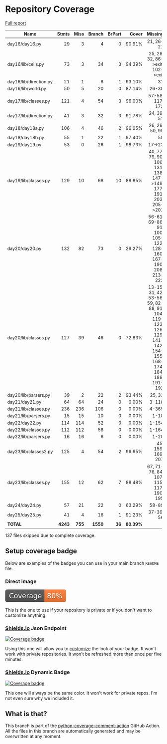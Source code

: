 # Repository Coverage

[Full report](https://htmlpreview.github.io/?https://github.com/alex-ong/adventofcode2023/blob/python-coverage-comment-action-data/htmlcov/index.html)

| Name                   |    Stmts |     Miss |   Branch |   BrPart |      Cover |   Missing |
|----------------------- | -------: | -------: | -------: | -------: | ---------: | --------: |
| day16/day16.py         |       29 |        3 |        4 |        0 |     90.91% | 21, 26-27 |
| day16/lib/cells.py     |       73 |        3 |       34 |        3 |     94.39% |25, 28, 32, 86->exit, 102->exit |
| day16/lib/direction.py |       21 |        1 |        8 |        1 |     93.10% |        31 |
| day16/lib/world.py     |       50 |        5 |       20 |        0 |     87.14% |     26-30 |
| day17/lib/classes.py   |      121 |        4 |       54 |        3 |     96.00% |57-58, 117, 172 |
| day17/lib/direction.py |       41 |        3 |       32 |        3 |     91.78% |24, 39, 51 |
| day18/day18a.py        |      106 |        4 |       46 |        2 |     96.05% |26, 29, 50, 95 |
| day18/day18b.py        |       55 |        1 |       22 |        1 |     97.40% |        50 |
| day19/day19.py         |       53 |        0 |       26 |        1 |     98.73% |    17->23 |
| day19/lib/classes.py   |      129 |       10 |       68 |       10 |     89.85% |40, 77, 79, 90, 106, 131, 138, 147->149, 177, 191, 203, 205->201 |
| day20/day20.py         |      132 |       82 |       73 |        0 |     29.27% |56-61, 69-86, 91, 100, 105-122, 128-160, 167-190, 208, 213-223 |
| day20/lib/classes.py   |      127 |       39 |       46 |        0 |     72.83% |13-15, 31, 42, 53-56, 59, 82-88, 91, 104, 119-123, 126, 129, 141-142, 154-155, 168-174, 184, 188, 191-192 |
| day20/lib/parsers.py   |       39 |        2 |       22 |        2 |     93.44% |    25, 33 |
| day21/day21.py         |       64 |       64 |       24 |        0 |      0.00% |     3-118 |
| day21/lib/classes.py   |      236 |      236 |      106 |        0 |      0.00% |     4-369 |
| day21/lib/parsers.py   |       15 |       15 |       10 |        0 |      0.00% |      1-18 |
| day22/day22.py         |      114 |      114 |       52 |        0 |      0.00% |     1-154 |
| day22/lib/classes.py   |      112 |      112 |       58 |        0 |      0.00% |     1-164 |
| day22/lib/parsers.py   |       16 |       16 |        6 |        0 |      0.00% |      1-20 |
| day23/lib/classes2.py  |      125 |        4 |       54 |        2 |     96.65% |45, 159, 169, 207 |
| day23/lib/classes.py   |      155 |       12 |       62 |        7 |     88.48% |67, 71-76, 84, 107, 115, 117, 190, 195 |
| day24/day24.py         |       57 |       21 |       22 |        0 |     63.29% |     58-89 |
| day25/day25.py         |       41 |        4 |       16 |        1 |     91.23% | 37-39, 56 |
|              **TOTAL** | **4243** |  **755** | **1550** |   **36** | **80.39%** |           |

137 files skipped due to complete coverage.


## Setup coverage badge

Below are examples of the badges you can use in your main branch `README` file.

### Direct image

[![Coverage badge](https://raw.githubusercontent.com/alex-ong/adventofcode2023/python-coverage-comment-action-data/badge.svg)](https://htmlpreview.github.io/?https://github.com/alex-ong/adventofcode2023/blob/python-coverage-comment-action-data/htmlcov/index.html)

This is the one to use if your repository is private or if you don't want to customize anything.

### [Shields.io](https://shields.io) Json Endpoint

[![Coverage badge](https://img.shields.io/endpoint?url=https://raw.githubusercontent.com/alex-ong/adventofcode2023/python-coverage-comment-action-data/endpoint.json)](https://htmlpreview.github.io/?https://github.com/alex-ong/adventofcode2023/blob/python-coverage-comment-action-data/htmlcov/index.html)

Using this one will allow you to [customize](https://shields.io/endpoint) the look of your badge.
It won't work with private repositories. It won't be refreshed more than once per five minutes.

### [Shields.io](https://shields.io) Dynamic Badge

[![Coverage badge](https://img.shields.io/badge/dynamic/json?color=brightgreen&label=coverage&query=%24.message&url=https%3A%2F%2Fraw.githubusercontent.com%2Falex-ong%2Fadventofcode2023%2Fpython-coverage-comment-action-data%2Fendpoint.json)](https://htmlpreview.github.io/?https://github.com/alex-ong/adventofcode2023/blob/python-coverage-comment-action-data/htmlcov/index.html)

This one will always be the same color. It won't work for private repos. I'm not even sure why we included it.

## What is that?

This branch is part of the
[python-coverage-comment-action](https://github.com/marketplace/actions/python-coverage-comment)
GitHub Action. All the files in this branch are automatically generated and may be
overwritten at any moment.